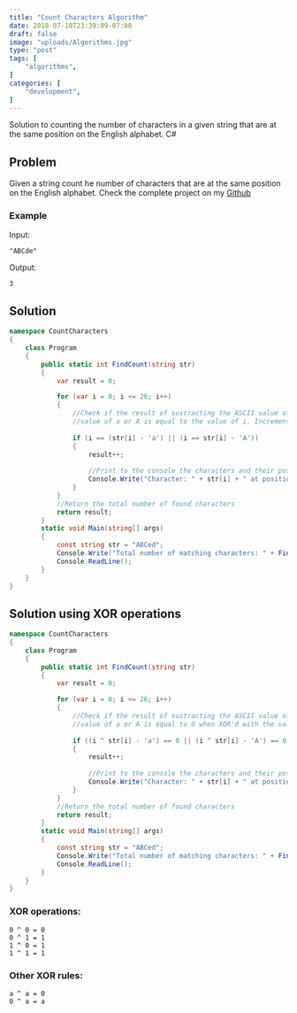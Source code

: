 ```yaml
---
title: "Count Characters Algorithm"
date: 2018-07-10T23:39:09-07:00
draft: false
image: "uploads/Algorithms.jpg"
type: "post"
tags: [
    "algorithms",
]
categories: [
    "development",
]
---
```

Solution to counting the number of characters in a given string that are at the same position on the English alphabet. C#
<!--more-->
## Problem

Given a string count he number of characters that are at the same position on the English alphabet.
Check the complete project on my [Github](https://github.com/abrahamlaria/count-characters)

### Example

Input:

```
"ABCde"
```

Output:

```
3
```

## Solution

```csharp
namespace CountCharacters
{
    class Program
    {       
        public static int FindCount(string str)
        {
            var result = 0;

            for (var i = 0; i <= 26; i++)
            {
                //Check if the result of sustracting the ASCII value of the letter in the position [i] of the array and the ASCII
                //value of a or A is equal to the value of i. Increment the counter (result) if one of the operations is true.
                
                if (i == (str[i] - 'a') || (i == str[i] - 'A'))
                {
                    result++;
                    
                    //Print to the console the characters and their position in the string.
                    Console.Write("Character: " + str[i] + " at position: " + i + "\n");
                }                                      
            }
            //Return the total number of found characters
            return result;
        }
        static void Main(string[] args)
        {
            const string str = "ABCed";
            Console.Write("Total number of matching characters: " + FindCount(str));
            Console.ReadLine();
        }
    }
}
```

## Solution using XOR operations

```C#
namespace CountCharacters
{
    class Program
    {       
        public static int FindCount(string str)
        {
            var result = 0;

            for (var i = 0; i <= 26; i++)
            {
                //Check if the result of sustracting the ASCII value of the letter in the position [i] of the array and the ASCII
                //value of a or A is equal to 0 when XOR'd with the value of i. Increment the counter (result) if one of the operations is true. 
                
                if ((i ^ str[i] - 'a') == 0 || (i ^ str[i] - 'A') == 0)
                {
                    result++;
                    
                    //Print to the console the characters and their position in the string.
                    Console.Write("Character: " + str[i] + " at position: " + i + "\n");
                }                                      
            }
            //Return the total number of found characters
            return result;
        }
        static void Main(string[] args)
        {
            const string str = "ABCed";
            Console.Write("Total number of matching characters: " + FindCount(str));
            Console.ReadLine();
        }
    }
}
```
### XOR operations:

```
0 ^ 0 = 0
0 ^ 1 = 1
1 ^ 0 = 1
1 ^ 1 = 1
```
### Other XOR rules:

```
a ^ a = 0
0 ^ a = a
```

